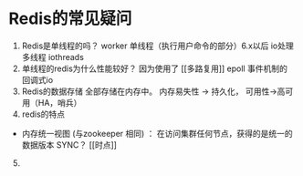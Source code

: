 # Redis的常见疑问

1. Redis是单线程的吗？
  worker 单线程（执行用户命令的部分）6.x以后 io处理多线程 iothreads
2. 单线程的redis为什么性能较好？
  因为使用了 [[多路复用]] epoll 事件机制的 回调式io
3. Redis的数据存储
  全部存储在内存中。 内存易失性 -> 持久化， 可用性->高可用（HA，哨兵）
4. redis的特点
  - 内存统一视图 (与zookeeper 相同) ：
     在访问集群任何节点，获得的是统一的数据版本 SYNC？
	 [[时点]]
5. 